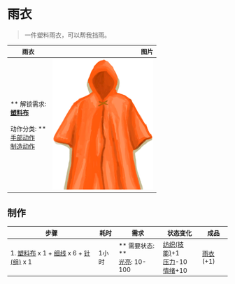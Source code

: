 # 雨衣  
> 一件塑料雨衣，可以帮我挡雨。  
  
  雨衣  |   图片   
 ----  |  ----:   
 ** 解锁需求: **<br>[塑料布](PlasticSheet.md)<br><br>** 动作分类: **<br>[手部动作](HandAction.md)<br>[制造动作](CraftAction.md)  |  <img decoding="async" src="Sprite/Raincoat.png" href="a.md" style="max-width:300px;max-height:300px;">   
  
## 制作  
步骤  |  耗时  |  需求  |  状态变化  |  成品  
----  |  ----  |  ----  |  ----  |  ----  
1. [塑料布](PlasticSheet.md) x 1 + [细线](CordFiber.md) x 6 + [针(组)](GpTag_Needle.md) x 1  |  1小时  |  ** 需要状态: **<br>[光亮](Light.md): 10-100  |  [纺织(技能)](Skill_Tailoring.md)+1<br>[压力](Stress.md)-10<br>[情绪](Morale.md)+10  |  [雨衣](Raincoat.md)(+1)  


<script>document.title="雨衣 - 卡牌生存百科 Card Survival Wiki";</script>